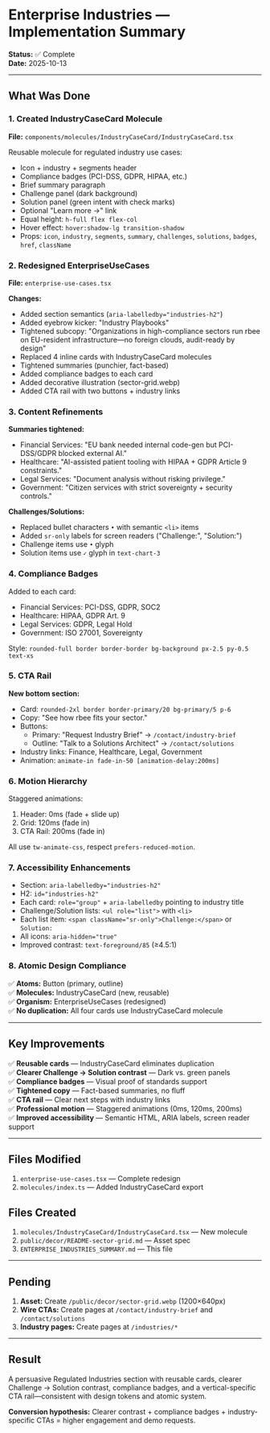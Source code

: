 # Enterprise Industries — Implementation Summary

**Status:** ✅ Complete  
**Date:** 2025-10-13

---

## What Was Done

### 1. Created IndustryCaseCard Molecule

**File:** `components/molecules/IndustryCaseCard/IndustryCaseCard.tsx`

Reusable molecule for regulated industry use cases:
- Icon + industry + segments header
- Compliance badges (PCI-DSS, GDPR, HIPAA, etc.)
- Brief summary paragraph
- Challenge panel (dark background)
- Solution panel (green intent with check marks)
- Optional "Learn more →" link
- Equal height: `h-full flex flex-col`
- Hover effect: `hover:shadow-lg transition-shadow`
- Props: `icon`, `industry`, `segments`, `summary`, `challenges`, `solutions`, `badges`, `href`, `className`

### 2. Redesigned EnterpriseUseCases

**File:** `enterprise-use-cases.tsx`

**Changes:**
- Added section semantics (`aria-labelledby="industries-h2"`)
- Added eyebrow kicker: "Industry Playbooks"
- Tightened subcopy: "Organizations in high-compliance sectors run rbee on EU-resident infrastructure—no foreign clouds, audit-ready by design"
- Replaced 4 inline cards with IndustryCaseCard molecules
- Tightened summaries (punchier, fact-based)
- Added compliance badges to each card
- Added decorative illustration (sector-grid.webp)
- Added CTA rail with two buttons + industry links

### 3. Content Refinements

**Summaries tightened:**
- Financial Services: "EU bank needed internal code-gen but PCI-DSS/GDPR blocked external AI."
- Healthcare: "AI-assisted patient tooling with HIPAA + GDPR Article 9 constraints."
- Legal Services: "Document analysis without risking privilege."
- Government: "Citizen services with strict sovereignty + security controls."

**Challenges/Solutions:**
- Replaced bullet characters `•` with semantic `<li>` items
- Added `sr-only` labels for screen readers ("Challenge:", "Solution:")
- Challenge items use `•` glyph
- Solution items use `✓` glyph in `text-chart-3`

### 4. Compliance Badges

Added to each card:
- Financial Services: PCI-DSS, GDPR, SOC2
- Healthcare: HIPAA, GDPR Art. 9
- Legal Services: GDPR, Legal Hold
- Government: ISO 27001, Sovereignty

Style: `rounded-full border border-border bg-background px-2.5 py-0.5 text-xs`

### 5. CTA Rail

**New bottom section:**
- Card: `rounded-2xl border border-primary/20 bg-primary/5 p-6`
- Copy: "See how rbee fits your sector."
- Buttons:
  - Primary: "Request Industry Brief" → `/contact/industry-brief`
  - Outline: "Talk to a Solutions Architect" → `/contact/solutions`
- Industry links: Finance, Healthcare, Legal, Government
- Animation: `animate-in fade-in-50 [animation-delay:200ms]`

### 6. Motion Hierarchy

Staggered animations:
1. Header: 0ms (fade + slide up)
2. Grid: 120ms (fade in)
3. CTA Rail: 200ms (fade in)

All use `tw-animate-css`, respect `prefers-reduced-motion`.

### 7. Accessibility Enhancements

- Section: `aria-labelledby="industries-h2"`
- H2: `id="industries-h2"`
- Each card: `role="group"` + `aria-labelledby` pointing to industry title
- Challenge/Solution lists: `<ul role="list">` with `<li>`
- Each list item: `<span className="sr-only">Challenge:</span>` or `Solution:`
- All icons: `aria-hidden="true"`
- Improved contrast: `text-foreground/85` (≥4.5:1)

### 8. Atomic Design Compliance

✅ **Atoms:** Button (primary, outline)  
✅ **Molecules:** IndustryCaseCard (new, reusable)  
✅ **Organism:** EnterpriseUseCases (redesigned)  
✅ **No duplication:** All four cards use IndustryCaseCard molecule

---

## Key Improvements

✅ **Reusable cards** — IndustryCaseCard eliminates duplication  
✅ **Clearer Challenge → Solution contrast** — Dark vs. green panels  
✅ **Compliance badges** — Visual proof of standards support  
✅ **Tightened copy** — Fact-based summaries, no fluff  
✅ **CTA rail** — Clear next steps with industry links  
✅ **Professional motion** — Staggered animations (0ms, 120ms, 200ms)  
✅ **Improved accessibility** — Semantic HTML, ARIA labels, screen reader support  

---

## Files Modified

1. `enterprise-use-cases.tsx` — Complete redesign
2. `molecules/index.ts` — Added IndustryCaseCard export

## Files Created

1. `molecules/IndustryCaseCard/IndustryCaseCard.tsx` — New molecule
2. `public/decor/README-sector-grid.md` — Asset spec
3. `ENTERPRISE_INDUSTRIES_SUMMARY.md` — This file

---

## Pending

1. **Asset:** Create `/public/decor/sector-grid.webp` (1200×640px)
2. **Wire CTAs:** Create pages at `/contact/industry-brief` and `/contact/solutions`
3. **Industry pages:** Create pages at `/industries/*`

---

## Result

A persuasive Regulated Industries section with reusable cards, clearer Challenge → Solution contrast, compliance badges, and a vertical-specific CTA rail—consistent with design tokens and atomic system.

**Conversion hypothesis:** Clearer contrast + compliance badges + industry-specific CTAs = higher engagement and demo requests.
